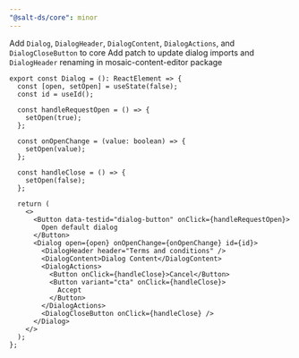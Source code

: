 ```yaml
---
"@salt-ds/core": minor
---
```


Add `Dialog`, `DialogHeader`, `DialogContent`, `DialogActions`, and `DialogCloseButton` to core
Add patch to update dialog imports and `DialogHeader` renaming in mosaic-content-editor package

```tsx
export const Dialog = (): ReactElement => {
  const [open, setOpen] = useState(false);
  const id = useId();

  const handleRequestOpen = () => {
    setOpen(true);
  };

  const onOpenChange = (value: boolean) => {
    setOpen(value);
  };

  const handleClose = () => {
    setOpen(false);
  };

  return (
    <>
      <Button data-testid="dialog-button" onClick={handleRequestOpen}>
        Open default dialog
      </Button>
      <Dialog open={open} onOpenChange={onOpenChange} id={id}>
        <DialogHeader header="Terms and conditions" />
        <DialogContent>Dialog Content</DialogContent>
        <DialogActions>
          <Button onClick={handleClose}>Cancel</Button>
          <Button variant="cta" onClick={handleClose}>
            Accept
          </Button>
        </DialogActions>
        <DialogCloseButton onClick={handleClose} />
      </Dialog>
    </>
  );
};
```
